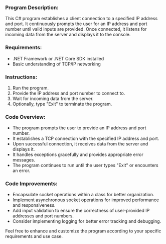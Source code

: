 ### Program Description:

This C# program establishes a client connection to a specified IP address and port. It continuously prompts the user for an IP address and port number until valid inputs are provided. Once connected, it listens for incoming data from the server and displays it to the console.

### Requirements:

- .NET Framework or .NET Core SDK installed
- Basic understanding of TCP/IP networking

### Instructions:

1. Run the program.
2. Provide the IP address and port number to connect to.
3. Wait for incoming data from the server.
4. Optionally, type "Exit" to terminate the program.

### Code Overview:

- The program prompts the user to provide an IP address and port number.
- It establishes a TCP connection with the specified IP address and port.
- Upon successful connection, it receives data from the server and displays it.
- It handles exceptions gracefully and provides appropriate error messages.
- The program continues to run until the user types "Exit" or encounters an error.

### Code Improvements:

- Encapsulate socket operations within a class for better organization.
- Implement asynchronous socket operations for improved performance and responsiveness.
- Add input validation to ensure the correctness of user-provided IP addresses and port numbers.
- Consider implementing logging for better error tracking and debugging.

Feel free to enhance and customize the program according to your specific requirements and use case.

